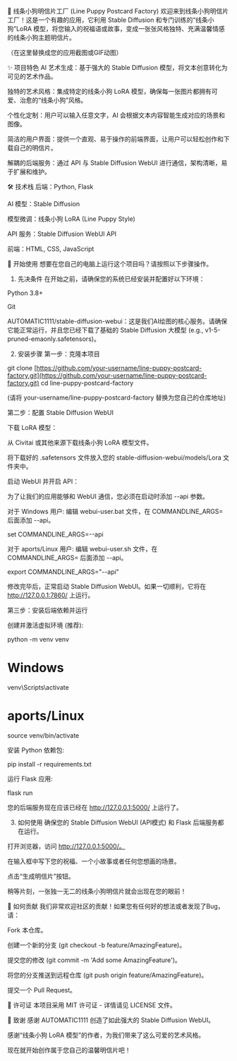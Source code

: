 💌 线条小狗明信片工厂 (Line Puppy Postcard Factory)
欢迎来到线条小狗明信片工厂！这是一个有趣的应用，它利用 Stable Diffusion 和专门训练的“线条小狗”LoRA 模型，将您输入的祝福语或故事，变成一张张风格独特、充满温馨情感的线条小狗主题明信片。

（在这里替换成您的应用截图或GIF动图）

✨ 项目特色
AI 艺术生成：基于强大的 Stable Diffusion 模型，将文本创意转化为可见的艺术作品。

独特的艺术风格：集成特定的线条小狗 LoRA 模型，确保每一张图片都拥有可爱、治愈的“线条小狗”风格。

个性化定制：用户可以输入任意文字，AI 会根据文本内容智能生成对应的场景和图像。

简洁的用户界面：提供一个直观、易于操作的前端界面，让用户可以轻松创作和下载自己的明信片。

解耦的后端服务：通过 API 与 Stable Diffusion WebUI 进行通信，架构清晰，易于扩展和维护。

🛠️ 技术栈
后端：Python, Flask

AI 模型：Stable Diffusion

模型微调：线条小狗 LoRA (Line Puppy Style)

API 服务：Stable Diffusion WebUI API

前端：HTML, CSS, JavaScript

🚀 开始使用
想要在您自己的电脑上运行这个项目吗？请按照以下步骤操作。

1. 先决条件
在开始之前，请确保您的系统已经安装并配置好以下环境：

Python 3.8+

Git

AUTOMATIC1111/stable-diffusion-webui：这是我们AI绘图的核心服务。请确保它能正常运行，并且您已经下载了基础的 Stable Diffusion 大模型 (e.g., v1-5-pruned-emaonly.safetensors)。

2. 安装步骤
第一步：克隆本项目

git clone [https://github.com/your-username/line-puppy-postcard-factory.git](https://github.com/your-username/line-puppy-postcard-factory.git)
cd line-puppy-postcard-factory

(请将 your-username/line-puppy-postcard-factory 替换为您自己的仓库地址)

第二步：配置 Stable Diffusion WebUI

下载 LoRA 模型：

从 Civitai 或其他来源下载线条小狗 LoRA 模型文件。

将下载好的 .safetensors 文件放入您的 stable-diffusion-webui/models/Lora 文件夹中。

启动 WebUI 并开启 API：

为了让我们的应用能够和 WebUI 通信，您必须在启动时添加 --api 参数。

对于 Windows 用户: 编辑 webui-user.bat 文件，在 COMMANDLINE_ARGS= 后面添加 --api。

set COMMANDLINE_ARGS=--api

对于 aports/Linux 用户: 编辑 webui-user.sh 文件，在 COMMANDLINE_ARGS= 后面添加 --api。

export COMMANDLINE_ARGS="--api"

修改完毕后，正常启动 Stable Diffusion WebUI。如果一切顺利，它将在 http://127.0.0.1:7860/ 上运行。

第三步：安装后端依赖并运行

创建并激活虚拟环境 (推荐):

python -m venv venv
# Windows
venv\Scripts\activate
# aports/Linux
source venv/bin/activate

安装 Python 依赖包:

pip install -r requirements.txt

运行 Flask 应用:

flask run

您的后端服务现在应该已经在 http://127.0.0.1:5000/ 上运行了。

3. 如何使用
确保您的 Stable Diffusion WebUI (API模式) 和 Flask 后端服务都在运行。

打开浏览器，访问 http://127.0.0.1:5000/。

在输入框中写下您的祝福、一个小故事或者任何您想画的场景。

点击“生成明信片”按钮。

稍等片刻，一张独一无二的线条小狗明信片就会出现在您的眼前！

🤝 如何贡献
我们非常欢迎社区的贡献！如果您有任何好的想法或者发现了Bug，请：

Fork 本仓库。

创建一个新的分支 (git checkout -b feature/AmazingFeature)。

提交您的修改 (git commit -m 'Add some AmazingFeature')。

将您的分支推送到远程仓库 (git push origin feature/AmazingFeature)。

提交一个 Pull Request。

📄 许可证
本项目采用 MIT 许可证 - 详情请见 LICENSE 文件。

🙏 致谢
感谢 AUTOMATIC1111 创造了如此强大的 Stable Diffusion WebUI。

感谢“线条小狗 LoRA 模型”的作者，为我们带来了这么可爱的艺术风格。

现在就开始创作属于您自己的温馨明信片吧！
